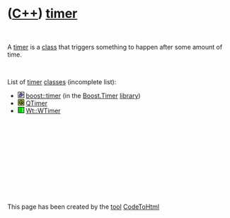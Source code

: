 



 

 

 

 

 

([C++](Cpp.htm)) [timer](CppTimer.htm)
======================================

 

A [timer](CppTimer.htm) is a [class](CppClass.htm) that triggers
something to happen after some amount of time.

 

List of [timer](CppTimer.htm) [classes](CppClass.htm) (incomplete list):

-   ![Boost](PicBoost.png) [boost::timer](CppBoostTimer.htm) (in the
    [Boost.Timer](CppBoostTimer.htm) [library](CppLibrary.htm))
-   ![Qt](PicQt.png) [QTimer](CppQTimer.htm)
-   ![Wt](PicWt.png) [Wt::WTimer](CppWTimer.htm)

 

 

 

 

 





 




This page has been created by the [tool](Tools.htm)
[CodeToHtml](ToolCodeToHtml.htm)
